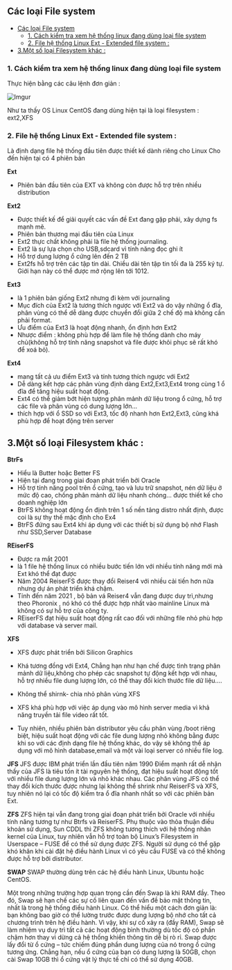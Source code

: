 ## Các loại File system 

- [Các loại File system](#các-loại-file-system)
  - [1. Cách kiểm tra xem hệ thống linux đang dùng loại file system](#1-cách-kiểm-tra-xem-hệ-thống-linux-đang-dùng-loại-file-system)
  - [2. File hệ thống Linux Ext - Extended file system :](#2-file-hệ-thống-linux-ext---extended-file-system-)
- [3.Một số loại Filesystem khác :](#3một-số-loại-filesystem-khác-)

 ### 1. Cách kiểm tra xem hệ thống linux đang dùng loại file system

Thực hiện bằng các câu lệnh đơn giản :

 ![Imgur](https://i.imgur.com/rex6Ln1.png)

 Như ta thấy OS Linux CentOS đang dùng hiện tại là loại filesystem : ext2,XFS

 ### 2. File hệ thống Linux Ext - Extended file system :
 Là định dạng file hệ thống đầu tiên được thiết kế dành riêng cho Linux
 Cho đến hiện tại có 4 phiên bản 

**Ext** 
- Phiên bản đầu tiên của EXT và không còn được hỗ trợ trên nhiều distribution

**Ext2**
- Được thiết kế để giải quyết các vấn đề Ext đang gặp phải, xây dựng fs mạnh mẽ.
- Phiên bản thương mại đầu tiên của Linux
- Ext2 thực chất không phải là file hệ thống journaling.
- Ext2 là sự lựa chọn cho USB,sdcard vì tính năng đọc ghi ít
- Hỗ trợ dung lượng ổ cứng lên đến 2 TB
- Ext2fs hỗ trợ trên các tập tin dài. Chiều dài tên tập tin tối đa là 255 ký tự. Giới hạn này có thể được mở rộng lên tới 1012.

**Ext3**
- là 1 phiên bản giống Ext2 nhưng đi kèm với journaling
- Mục đích của Ext2 là tương thích ngược với Ext2 và do vậy những ổ đĩa, phân vùng có thể dễ dàng được chuyển đổi giữa 2 chế độ mà không cần phải format.
- Ưu điểm của Ext3 là hoạt động nhanh, ổn định hơn Ext2
- Nhược điểm : không phù hợp để làm file hệ thống dành cho máy chủ(không hỗ trợ tính năng snapshot và file được khôi phục sẽ rất khó để xoá bỏ).

**Ext4**
- mang tất cả ưu điểm Ext3 và tính tương thích ngược với Ext2
- Dễ dàng kết hợp các phân vùng định dàng Ext2,Ext3,Ext4 trong cùng 1 ổ đĩa để tăng hiệu suất hoạt động.
- Ext4 có thể giảm bớt hiện tượng phân mảnh dữ liệu trong ổ cứng, hỗ trợ các file và phân vùng có dung lượng lớn...
- thích hợp với ổ SSD so với Ext3, tốc độ nhanh hơn Ext2,Ext3, cũng khá phù hợp để hoạt động trên server

## 3.Một số loại Filesystem khác :

**BtrFs**

- Hiểu là Butter hoặc Better FS
- Hiện tại đang trong giai đoạn phát triển bởi Oracle
- Hỗ trợ tính năng pool trên ổ cứng, tạo và lưu trữ snapshot, nén dữ liệu ở mức độ cao, chống phân mảnh dữ liệu nhanh chóng... được thiết kế cho doanh nghiệp lớn
- BtrFS không hoạt động ổn định trên 1 số nền tảng distro nhất định, được coi là sự thy thế mặc định cho Ex4
- BtrFS đứng sau Ext4 khi áp dụng với các thiết bị sử dụng bộ nhớ Flash như SSD,Server Database

**REiserFS**

- Được ra mắt 2001
- là 1 file hệ thống linux có nhiều bước tiến lớn với nhiều tính năng mới mà Ext khó thể đạt được
- Năm 2004 ReiserFS được thay đổi Reiser4 với nhiều cải tiến hơn nữa nhưng dự án phát triển khá chậm.
- Tính đến năm 2021 , bộ bản vá Reiser4 vẫn đang được duy trì,nhưng theo Phoronix , nó khó có thể được hợp nhất vào mainline Linux mà không có sự hỗ trợ của công ty.
- REiserFS đạt hiệu suất hoạt động rất cao đối với những file nhỏ phù hợp với database và server mail.

**XFS**

- XFS được phát triển bởi Silicon Graphics

- Khá tương đồng với Ext4, Chẳng hạn như hạn chế được tình trạng phân mảnh dữ liệu,không cho phép các snapshot tự động kết hợp với nhau, hỗ trợ nhiều file dung lượng lớn, có thể thay đổi kích thước file dữ liệu....

- Không thể shirnk- chia nhỏ phân vùng XFS
- XFS khá phù hợp với việc áp dụng vào mô hình server media vì khả năng truyền tải file video rất tốt.
- Tuy nhiên, nhiều phiên bản distributor yêu cầu phân vùng /boot riêng biệt, hiệu suất hoạt động với các file dung lượng nhỏ không bằng được khi so với các định dạng file hệ thống khác, do vậy sẽ không thể áp dụng với mô hình database,email và một vài loại server có nhiều file log.

**JFS**
JFS được IBM phát triển lần đầu tiên năm 1990
Điểm mạnh rất dễ nhận thấy của JFS là tiêu tốn ít tài nguyên hệ thống, đạt hiệu suất hoạt động tốt với nhiều file dung lượng lớn và nhỏ khác nhau.
Các phân vùng JFS có thể thay đổi kích thước được nhưng lại không thể shrink như ReiserFS và XFS, tuy nhiên nó lại có tốc độ kiểm tra ổ đĩa nhanh nhất so với các phiên bản Ext.

**ZFS**
ZFS hiện tại vẫn đang trong giai đoạn phát triển bởi Oracle với nhiều tính năng tương tự như Btrfs và ReiserFS.
Phụ thuộc vào thỏa thuận điều khoản sử dụng, Sun CDDL thì ZFS không tương thích với hệ thống nhân kernel của Linux, tuy nhiên vẫn hỗ trợ toàn bộ Linux’s Filesystem in Userspace – FUSE để có thể sử dụng được ZFS.
Người sử dụng có thể gặp khó khăn khi cài đặt hệ điều hành Linux vì có yêu cầu FUSE và có thể không được hỗ trợ bởi distributor.

**SWAP**
SWAP thường dùng trên các hệ điều hành Linux, Ubuntu hoặc CentOS.

Một trong những trường hợp quan trọng cần đến Swap là khi RAM đầy. Theo đó, Swap sẽ hạn chế các sự cố liên quan đến vấn đề bảo mật thông tin, nhất là trong hệ thống điều hành Linux.  Có thể hiểu một cách đơn giản là: bạn không bao giờ có thể lường trước được dung lượng bộ nhớ cho tất cả chương trình trên hệ điều hành. Vì vậy, khi sự cố xảy ra (đầy RAM), Swap sẽ làm nhiệm vụ duy trì tất cả các hoạt động bình thường dù tốc độ có phần chậm hơn thay vì dừng cả hệ thống khiến thông tin dễ bị rò rỉ.
Swap được lấy đổi từ ổ cứng – tức chiếm đúng phần dung lượng của nó trong ổ cứng tương ứng. Chẳng hạn, nếu ổ cứng của bạn có dung lượng là 50GB, chọn cài Swap 10GB thì ổ cứng vật lý thực tế chỉ có thể sử dụng 40GB.